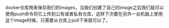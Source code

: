 docker仓库用来保存我们的images，当我们创建了自己的image之后我们就可以使用push命令将它上传到公有或者私有仓库，这样下次要在另外一台机器上使用这个image时候，只需要从仓库上pull下来就可以了。